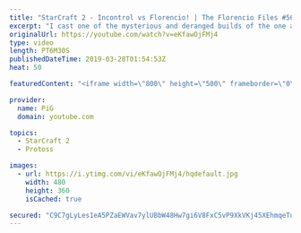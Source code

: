 ```yaml
---
title: "StarCraft 2 - Incontrol vs Florencio! | The Florencio Files #56"
excerpt: "I cast one of the mysterious and deranged builds of the one and only Florencio, the dude that invented the proxy nexus recall rush.  Florencios Twitch: https://www.twitch.tv/flol2encio Florencios Youtube: https://www.youtube.com/channel/UCPVDzgavABEYvzf6ABjgSVA Florencios Twitter: https://twitter.com/craft_dank"
originalUrl: https://youtube.com/watch?v=eKfawOjFMj4
type: video
length: PT6M30S
publishedDateTime: 2019-03-28T01:54:53Z
heat: 50

featuredContent: "<iframe width=\"800\" height=\"500\" frameborder=\"0\" src=\"https://www.youtube.com/embed/eKfawOjFMj4\" allow=\"accelerometer; autoplay; encrypted-media; gyroscope; picture-in-picture\" allowfullscreen></iframe>"

provider:
  name: PiG
  domain: youtube.com

topics:
  - StarCraft 2
  - Protoss

images:
  - url: https://i.ytimg.com/vi/eKfawOjFMj4/hqdefault.jpg
    width: 480
    height: 360
    isCached: true

secured: "C9C7gLyLes1eA5PZaEWVav7ylUBbW48Hw7gi6V8FxC5vP9XkVKj45XEhmqeTuDrDHXeiPq2TV7FtjesZt6lChZyVHRIP0rFY74482K/k+boI80mKijghgiz/JznAWNCMM9634+7mw3woUdfpP8U/yFfVGFmStWoyv5XAeebjXZzVFxBKGU/Ftiw31fFGk+Ghs0pj8KkhQjHhOs4w6kMGODOM68MWqSOuL7bUMxCusB8VFvOu95Edgj23Y5r7utyt0osYi5cE4j9Q3jllW02k13Nkfb8q1QqUeRloTs5NhDMJrdLm87zsF1IYzKjx3Qc8Q0BGG3OFNh2c8hZY+VOpnK7/2XXxOYf97yZlvyrV2U6p+CfoowD9SHEnmdiW898vs6xhBoUjTP9d6OofnwNUsuZxHM9QOXNlm9jAvrOAk4Q=;GCQox1AOOAiugH1aXeKCbA=="
---
```


